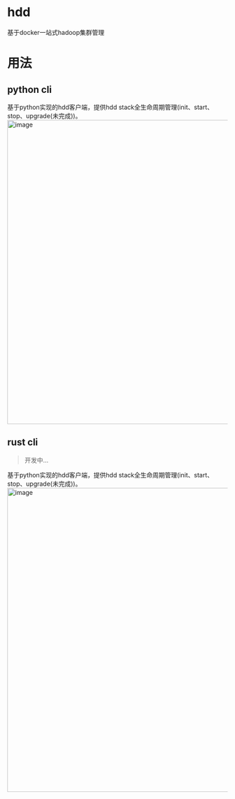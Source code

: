 # hdd
基于docker一站式hadoop集群管理

# 用法
## python cli
基于python实现的hdd客户端，提供hdd stack全生命周期管理(init、start、stop、upgrade(未完成))。<br/>
<img width="696" alt="image" src="https://user-images.githubusercontent.com/77819741/203190961-ec77143a-107b-4be2-af32-2e9d47fcc189.png">

## rust cli
> 开发中...

基于python实现的hdd客户端，提供hdd stack全生命周期管理(init、start、stop、upgrade(未完成))。<br/>
<img width="696" alt="image" src="https://user-images.githubusercontent.com/77819741/203190961-ec77143a-107b-4be2-af32-2e9d47fcc189.png">